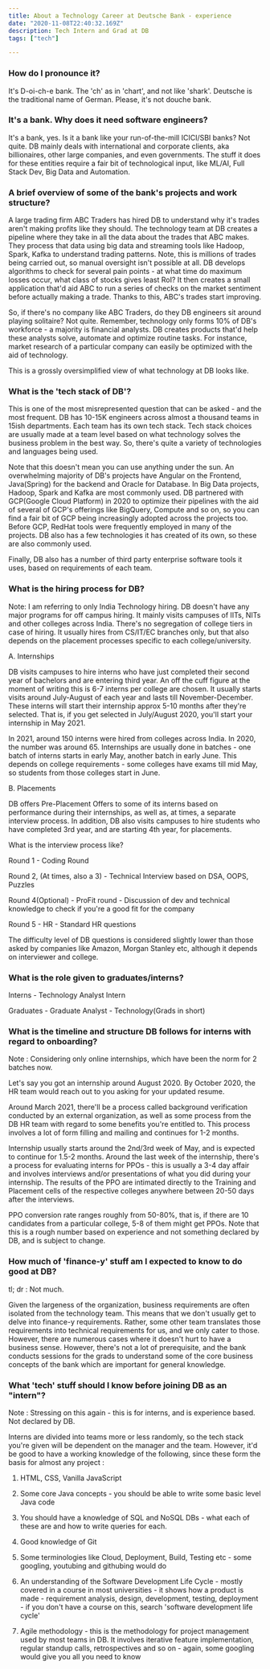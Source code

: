 ```yaml
---
title: About a Technology Career at Deutsche Bank - experience
date: "2020-11-08T22:40:32.169Z"
description: Tech Intern and Grad at DB
tags: ["tech"]

---
```


### How do I pronounce it?

It's D-oi-ch-e bank. The 'ch' as in 'chart', and not like 'shark'. Deutsche is the traditional name of German. Please, it's not douche bank.

### It's a bank. Why does it need software engineers?

It's a bank, yes. Is it a bank like your run-of-the-mill ICICI/SBI banks? Not quite. DB mainly deals with international and corporate clients, aka billionaires, other large companies, and even governments. The stuff it does for these entities require a fair bit of technological input, like ML/AI, Full Stack Dev, Big Data and Automation.

### A brief overview of some of the bank's projects and work structure?

A large trading firm ABC Traders has hired DB to understand why it's trades aren't making profits like they should. The technology team at DB creates a pipeline where they take in all the data about the trades that ABC makes. They process that data using big data and streaming tools like Hadoop, Spark, Kafka to understand trading patterns. Note, this is millions of trades being carried out, so manual oversight isn't possible at all. DB develops algorithms to check for several pain points - at what time do maximum losses occur, what class of stocks gives least RoI? It then creates a small application that'd aid ABC to run a series of checks on the market sentiment before actually making a trade. Thanks to this, ABC's trades start improving.

So, if there's no company like ABC Traders, do they DB engineers sit around playing solitaire? Not quite. Remember, technology only forms 10% of DB's workforce - a majority is financial analysts. DB creates products that'd help these analysts solve, automate and optimize routine tasks. For instance, market research of a particular company can easily be optimized with the aid of technology.

This is a grossly oversimplified view of what technology at DB looks like.

### What is the 'tech stack of DB'?

This is one of the most misrepresented question that can be asked - and the most frequent. DB has 10-15K engineers across almost a thousand teams in 15ish departments. Each team has its own tech stack. Tech stack choices are usually made at a team level based on what technology solves the business problem in the best way. So, there's quite a variety of technologies and languages being used.

Note that this doesn't mean you can use anything under the sun. An overwhelming majority of DB's projects have Angular on the Frontend, Java(Spring) for the backend and Oracle for Database. In Big Data projects, Hadoop, Spark and Kafka are most commonly used. DB partnered with GCP(Google Cloud Platform) in 2020 to optimize their pipelines with the aid of several of GCP's offerings like BigQuery, Compute and so on, so you can find a fair bit of GCP being increasingly adopted across the projects too. Before GCP, RedHat tools were frequently employed in many of the projects. DB also has a few technologies it has created of its own, so these are also commonly used.

Finally, DB also has a number of third party enterprise software tools it uses, based on requirements of each team.

### What is the hiring process for DB?

Note: I am referring to only India Technology hiring. DB doesn't have any major programs for off campus hiring. It mainly visits campuses of IITs, NITs and other colleges across India. There's no segregation of college tiers in case of hiring. It usually hires from CS/IT/EC branches only, but that also depends on the placement processes specific to each college/university.

A. Internships

DB visits campuses to hire interns who have just completed their second year of bachelors and are entering third year. An off the cuff figure at the moment of writing this is 6-7 interns per college are chosen. It usually starts visits around July-August of each year and lasts till November-December. These interns will start their internship approx 5-10 months after they're selected. That is, if you get selected in July/August 2020, you'll start your internship in May 2021. 

In 2021, around 150 interns were hired from colleges across India. In 2020, the number was around 65. Internships are usually done in batches - one batch of interns starts in early May, another batch in early June. This depends on college requirements - some colleges have exams till mid May, so students from those colleges start in June.

B. Placements

DB offers Pre-Placement Offers to some of its interns based on performance during their internships, as well as, at times, a separate interview process. In addition, DB also visits campuses to hire students who have completed 3rd year, and are starting 4th year, for placements.

What is the interview process like?

Round 1 - Coding Round

Round 2, (At times, also a 3) - Technical Interview based on DSA, OOPS, Puzzles

Round 4(Optional) - ProFit round - Discussion of dev and technical knowledge to check if you're a good fit for the company

Round 5 - HR - Standard HR questions

The difficulty level of DB questions is considered slightly lower than those asked by companies like Amazon, Morgan Stanley etc, although it depends on interviewer and college.

### What is the role given to graduates/interns?

Interns - Technology Analyst Intern

Graduates - Graduate Analyst - Technology(Grads in short)

### What is the timeline and structure DB follows for interns with regard to onboarding?

Note : Considering only online internships, which have been the norm for 2 batches now.

Let's say you got an internship around August 2020. By October 2020, the HR team would reach out to you asking for your updated resume.

Around March 2021, there'll be a process called background verification conducted by an external organization, as well as some process from the DB HR team with regard to some benefits you're entitled to. This process involves a lot of form filling and mailing and continues for 1-2 months.

Internship usually starts around the 2nd/3rd week of May, and is expected to continue for 1.5-2 months. Around the last week of the internship, there's a process for evaluating interns for PPOs - this is usually a 3-4 day affair and involves interviews and/or presentations of what you did during your internship. The results of the PPO are intimated directly to the Training and Placement cells of the respective colleges anywhere between 20-50 days after the interviews.

PPO conversion rate ranges roughly from 50-80%, that is, if there are 10 candidates from a particular college, 5-8 of them might get PPOs. Note that this is a rough number based on experience and not something declared by DB, and is subject to change.

### How much of 'finance-y' stuff am I expected to know to do good at DB?

tl; dr : Not much.

Given the largeness of the organization, business requirements are often isolated from the technology team. This means that we don't usually get to delve into finance-y requirements. Rather, some other team translates those requirements into technical requirements for us, and we only cater to those. However, there are numerous cases where it doesn't hurt to have a business sense. However, there's not a lot of prerequisite, and the bank conducts sessions for the grads to understand some of the core business concepts of the bank which are important for general knowledge.

### What 'tech' stuff should I know before joining DB as an "intern"?

Note : Stressing on this again - this is for interns, and is experience based. Not declared by DB.

Interns are divided into teams more or less randomly, so the tech stack you're given will be dependent on the manager and the team. However, it'd be good to have a working knowledge of the following, since these form the basis for almost any project : 

1. HTML, CSS, Vanilla JavaScript

2. Some core Java concepts - you should be able to write some basic level Java code

3. You should have a knowledge of SQL and NoSQL DBs - what each of these are and how to write queries for each.

4. Good knowledge of Git

5. Some terminologies like Cloud, Deployment, Build, Testing etc - some googling, youtubing and githubing would do

6. An understanding of the Software Development Life Cycle - mostly covered in a course in most universities - it shows how a product is made - requirement analysis, design, development, testing, deployment - if you don't have a course on this, search 'software development life cycle'

7. Agile methodology - this is the methodology for project management used by most teams in DB. It involves iterative feature implementation, regular standup calls, retrospectives and so on - again, some googling would give you all you need to know